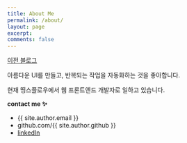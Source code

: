 ```yaml
---
title: About Me
permalink: /about/
layout: page
excerpt:
comments: false
---
```


[이전 블로그](https://euncoding.tistory.com/)

아름다운 UI를 만들고, 반복되는 작업을 자동화하는 것을 좋아합니다.<br/>

현재 띵스플로우에서 웹 프론트엔드 개발자로 일하고 있습니다.

**contact me ✨**

- {{ site.author.email }}
- github.com/{{ site.author.github }}
- [linkedIn](https://www.linkedin.com/in/eunbin-kim-b1584822b)
